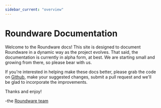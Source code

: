 ```yaml
---
sidebar_current: "overview"
---
```


# Roundware Documentation

Welcome to the Roundware docs! This site is designed to document Roundware
in a dynamic way as the project evolves.  That said, the documentation
is currently in alpha form, at best.  We are starting small and growing from
there, so please bear with us.

If you're interested in helping make these docs better, please grab the code on
[Github](https://github.com/hburgund/roundware-server), make your suggested changes,
submit a pull request and we'll be glad to incorporate the improvements.

Thanks and enjoy!

-the [Roundware team](http://roundware.org/team)
